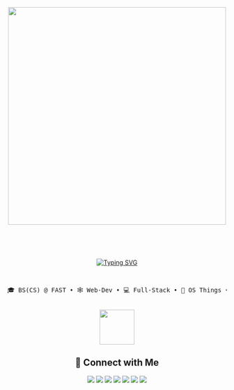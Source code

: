 <div align="center">
<img style="margin: 0px 0px 30px 0px;" src="https://media1.tenor.com/m/psQzFHIko4MAAAAd/study-anime.gif" width="500px">

<br><br>
[![Typing SVG](https://readme-typing-svg.demolab.com?font=Fira+Code&duration=3000&pause=1000&color=FFFFFF&center=true&multiline=true&random=false&width=1000&height=150&lines=Hey%2C+I'm+Ahsan!;I+build+whatever+seems+fun.+%F0%9F%97%A1%EF%B8%8F;AI%2C+drones%2C+or+just+curiosity+at+work.+%E2%9A%94%EF%B8%8F)](https://git.io/typing-svg)
    
<br>

<pre>
🎓 BS(CS) @ FAST • 🕸️ Web-Dev • 💻 Full-Stack • 💸 OS Things • 🤖 AI • 🚀 Tinkering with Drones 
</pre>

<br>
<img src="https://media.giphy.com/media/UQ1EI1ML2ABQdbebup/giphy.gif?cid=ecf05e478vt5zl447dawj41l9ti18dt2tmk255vc5tenvwsk&ep=v1_stickers_search&rid=giphy.gif&ct=s" width="80px">
<br>

## 🔗 Connect with Me

[![](https://img.shields.io/badge/Website-Portfolio-brightgreen)](https://sndev.netlify.app)
[![](https://img.shields.io/badge/LinkedIn-Profile-blue)](https://www.linkedin.com/in/ahsan-naveed-805a5a230/)
[![](https://img.shields.io/badge/Resume-View%20PDF-blue)](https://github.com/Sn47/Sn47/raw/main/Resume.pdf)
[![](https://img.shields.io/badge/Medium-Blog-green)]([https://medium.com/@your_handle](https://medium.com/@ahsan47sn))
[![](https://img.shields.io/badge/Resume-Download-blue)](https://github.com/Sn47/Sn47/raw/main/Resume.pdf)
[![](https://img.shields.io/badge/Email-Contact_me-red)](mailto:l215316@lhr.nu.edu.pk)
[![](https://img.shields.io/badge/Resume-View%20PDF-blue)](https://github.com/Sn47/Sn47/blob/main/Resume.pdf)



<br>

</div>
